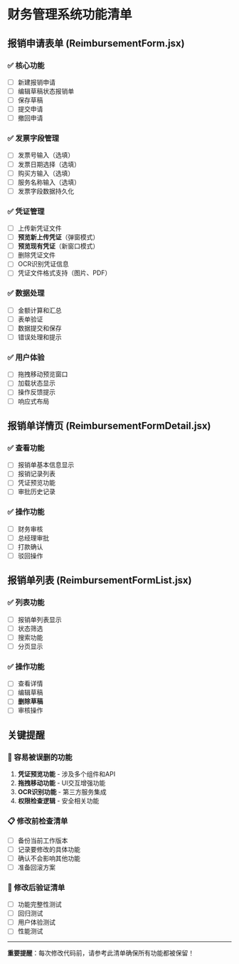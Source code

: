 # 财务管理系统功能清单

## 报销申请表单 (ReimbursementForm.jsx)

### ✅ 核心功能
- [ ] 新建报销申请
- [ ] 编辑草稿状态报销单
- [ ] 保存草稿
- [ ] 提交申请
- [ ] 撤回申请

### ✅ 发票字段管理
- [ ] 发票号输入（选填）
- [ ] 发票日期选择（选填）
- [ ] 购买方输入（选填）
- [ ] 服务名称输入（选填）
- [ ] 发票字段数据持久化

### ✅ 凭证管理
- [ ] 上传新凭证文件
- [ ] **预览新上传凭证**（弹窗模式）
- [ ] **预览现有凭证**（新窗口模式）
- [ ] 删除凭证文件
- [ ] OCR识别凭证信息
- [ ] 凭证文件格式支持（图片、PDF）

### ✅ 数据处理
- [ ] 金额计算和汇总
- [ ] 表单验证
- [ ] 数据提交和保存
- [ ] 错误处理和提示

### ✅ 用户体验
- [ ] 拖拽移动预览窗口
- [ ] 加载状态显示
- [ ] 操作反馈提示
- [ ] 响应式布局

## 报销单详情页 (ReimbursementFormDetail.jsx)

### ✅ 查看功能
- [ ] 报销单基本信息显示
- [ ] 报销记录列表
- [ ] 凭证预览功能
- [ ] 审批历史记录

### ✅ 操作功能
- [ ] 财务审核
- [ ] 总经理审批
- [ ] 打款确认
- [ ] 驳回操作

## 报销单列表 (ReimbursementFormList.jsx)

### ✅ 列表功能
- [ ] 报销单列表显示
- [ ] 状态筛选
- [ ] 搜索功能
- [ ] 分页显示

### ✅ 操作功能
- [ ] 查看详情
- [ ] 编辑草稿
- [ ] **删除草稿**
- [ ] 审核操作

## 关键提醒

### 🚨 容易被误删的功能
1. **凭证预览功能** - 涉及多个组件和API
2. **拖拽移动功能** - UI交互增强功能
3. **OCR识别功能** - 第三方服务集成
4. **权限检查逻辑** - 安全相关功能

### 📋 修改前检查清单
- [ ] 备份当前工作版本
- [ ] 记录要修改的具体功能
- [ ] 确认不会影响其他功能
- [ ] 准备回滚方案

### 🧪 修改后验证清单
- [ ] 功能完整性测试
- [ ] 回归测试
- [ ] 用户体验测试
- [ ] 性能测试

---

**重要提醒**：每次修改代码前，请参考此清单确保所有功能都被保留！
